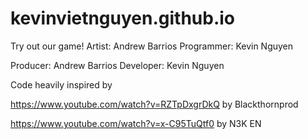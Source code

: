 # kevinvietnguyen.github.io

Try out our game!
Artist: Andrew Barrios
Programmer: Kevin Nguyen

Producer: Andrew Barrios
Developer: Kevin Nguyen

Code heavily inspired by 

https://www.youtube.com/watch?v=RZTpDxgrDkQ by Blackthornprod

https://www.youtube.com/watch?v=x-C95TuQtf0 by N3K EN

